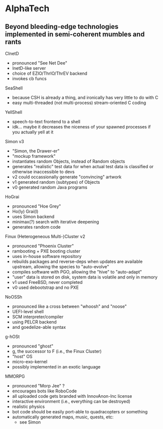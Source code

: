 # AlphaTech
Beyond bleeding-edge technologies implemented in semi-coherent mumbles and rants
----------
CInetD
- pronounced "See Net Dee"
- InetD-like server
- choice of EZIO/ThrIO/ThrEV backend
- invokes cb funcs

SeaShell
- because CSH is already a thing,
  and ironically has very little to do with C
- easy multi-threaded
  (not multi-process)
  stream-oriented C coding

YellShell
- speech-to-text frontend to a shell
- idk... maybe it decreases the niceness of your spawned processes
  if you actually yell at it

Simon v3
- "Simon, the Drawer-er"
- "mockup framework"
- instantiates random Objects,
  instead of Random objects
- generates "realistic" test data
  for when actual test data is classified
  or otherwise inaccessible to devs
- v2 could occassionally generate "convincing" artwork
- v1 generated random (subtypes) of Objects
- v0 generated random Java programs

HoGrai
- pronounced "Hoe Grey"
- Ho(ly) Grai(l)
- uses Simon backend
- minimax(?) search with iterative deepening
- generates random code

Finux (Heterogeneous Multi-)Cluster v2
- pronounced "Phoenix Cluster"
- rambooting + PXE booting cluster
- uses in-house software repository
- rebuilds packages and reverse-deps
  when updates are available upstream,
  allowing the species to "auto-evolve"
- compiles software with PGO,
  allowing the "hive" to "auto-adapt"
- "user" data is stored on disk,
  system data is volatile and only in memory
- v1 used FreeBSD, never completed
- v0 used debootstrap and no PXE

NoOSSh
- pronounced like a cross between "whoosh" and "noose"
- UEFI-level shell
- SCM interpreter/compiler
- using PELCR backend
- and goedelize-able syntax

g-hOSt
- pronounced "ghost"
- g, the successor to F (i.e., the Finux Cluster)
- "host" OS
- micro-exo-kernel
- possibly implemented in an exotic language

MMORPG
- pronounced "Morp Jee" ?
- encourages bots
  like RoboCode
- all uploaded code gets branded with InnovAnon-Inc license
- interactive environment (i.e., everything can be destroyed)
- realistic physics
- bot code should be easily port-able to quadracopters or something
- automatically generated maps, music, quests, etc:
  - see Simon
